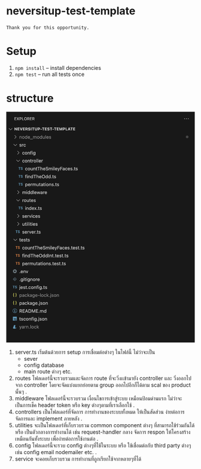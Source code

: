 # neversitup-test-template

    Thank you for this opportunity.

# Setup

1. `npm install` – install dependencies
2. `npm test` – run all tests once

# structure

![alt text](image.png)

1. server.ts
   เริ่มต้นด้วยการ setup การเชื่อมต่อต่างๆ ในไฟล์นี้ ไม่ว่าจะเป็น
   - sever
   - config database
   - main route ต่างๆ
     etc.
2. routes
   โฟลเดอร์นี้จะรวบรวมและจัดการ route ที่จะวิ่งเเข้ามายัง controller และ วิ่งออกไปจาก controller
   โดยจะจัดแบ่งแยกย่อยตาม group ออกไปอีกก็ได้ตาม scal ของ product นั้นๆ
   .
3. middleware
   โฟลเดอร์นี้จะรวบรวม เงื่อนไขการเข้าสู่ระบบ เหมือนป้อมด่านแรก ไม่ว่าจะเป็นการเช็ค header token หรือ key ต่างๆตามที่เราเลือกใช้
   .
4. controllers
   เป็นโฟลเดอร์ที่จัดการ การทำงานของระบบทั้งหมด ให้เป็นสัดส่วน ง่ายต่อการจัดการและ implement ภายหลัง
   .
5. utilities
   จะเป็นโฟลเดอร์ที่เก็บรวบรวม common component ต่างๆ ที่สามารถใช้ร่วมกันได้ หรือ เป็นตัวกลางการทำงานได้ เช่น
   request-handler กลาง จัดการ respon ให้โครงสร้างเหมือนกันทั้งระบบ เพื่อง่ายต่อการใช้งานต่อ
   .
6. config
   โฟลเดอร์นี้จะรวบ config ต่างๆที่ใช้ในระบบ หรือ ใช้เชื่อมต่อกับ third party ต่างๆเช่น
   config email nodemailer etc.
   .
7. service
   จะคอยเก็บรวบรวม การทำงานที่ถูกเรียกใช้จากหลายๆที่ได้
